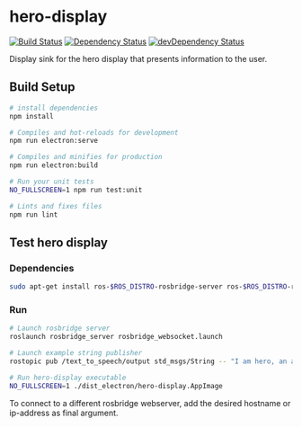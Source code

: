 # hero-display

[![Build Status][travis-image]][travis-url] [![Dependency Status][daviddm-image]][daviddm-url] [![devDependency Status][daviddm-image-dev]][daviddm-url-dev]

Display sink for the hero display that presents information to the user.

## Build Setup

```bash
# install dependencies
npm install

# Compiles and hot-reloads for development
npm run electron:serve

# Compiles and minifies for production
npm run electron:build

# Run your unit tests
NO_FULLSCREEN=1 npm run test:unit

# Lints and fixes files
npm run lint
```

## Test hero display

### Dependencies

```bash
sudo apt-get install ros-$ROS_DISTRO-rosbridge-server ros-$ROS_DISTRO-rostopic
```

### Run

```bash
# Launch rosbridge server
roslaunch rosbridge_server rosbridge_websocket.launch

# Launch example string publisher
rostopic pub /text_to_speech/output std_msgs/String -- "I am hero, an awesome robot!"

# Run hero-display executable
NO_FULLSCREEN=1 ./dist_electron/hero-display.AppImage
```

To connect to a different rosbridge webserver,
add the desired hostname or ip-address as final argument.

[travis-image]: https://travis-ci.com/tue-robotics/hero-display.svg?branch=master
[travis-url]: https://travis-ci.com/tue-robotics/hero-display

[daviddm-image]: https://david-dm.org/tue-robotics/hero-display/status.svg
[daviddm-url]: https://david-dm.org/tue-robotics/hero-display
[daviddm-image-dev]: https://david-dm.org/tue-robotics/hero-display/dev-status.svg
[daviddm-url-dev]: https://david-dm.org/tue-robotics/hero-display?type=dev
